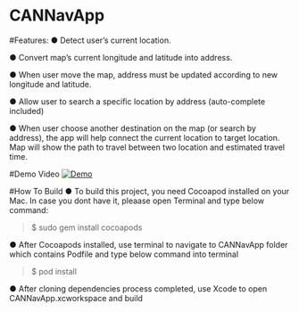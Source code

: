 # CANNavApp

#Features:
●  Detect user’s current location. 

●  Convert map’s current longitude and latitude into address. 

●  When user move the map, address must be updated according to new longitude and latitude. 

●  Allow user to search a specific location by address (auto-complete included) 

●  When user choose another destination on the map (or search by address), the app will help connect the current location to target location. Map will show the path to travel between two location and estimated travel time. 

#Demo Video
[![Demo](http://img.youtube.com/vi/VD_eTUfkuGw/0.jpg)](http://www.youtube.com/watch?v=VD_eTUfkuGw)


#How To Build
● To build this project, you need Cocoapod installed on your Mac. In case you dont have it, pleaase open Terminal and type below command:
> $ sudo gem install cocoapods

● After Cocoapods installed, use terminal to navigate to CANNavApp folder which contains Podfile and type below command into terminal
> $ pod install 

● After cloning dependencies process completed, use Xcode to open CANNavApp.xcworkspace and build
